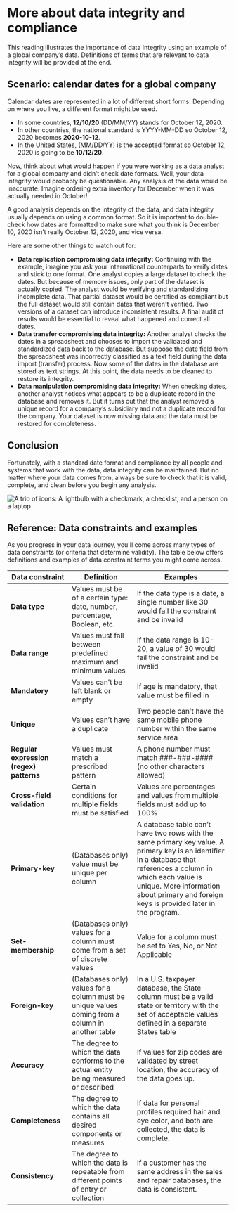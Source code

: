 # More about data integrity and compliance

This reading illustrates the importance of data integrity using an example of a global company’s data. Definitions of terms that are relevant to data integrity will be provided at the end.

## Scenario: calendar dates for a global company

Calendar dates are represented in a lot of different short forms. Depending on where you live, a different format might be used.

* In some countries, **12/10/20** (DD/MM/YY) stands for October 12, 2020.
* In other countries, the national standard is YYYY-MM-DD so October 12, 2020 becomes **2020-10-12**.
* In the United States, (MM/DD/YY) is the accepted format so October 12, 2020 is going to be **10/12/20**.

Now, think about what would happen if you were working as a data analyst for a global company and didn’t check date formats. Well, your data integrity would probably be questionable. Any analysis of the data would be inaccurate. Imagine ordering extra inventory for December when it was actually needed in October!

A good analysis depends on the integrity of the data, and data integrity usually depends on using a common format. So it is important to double-check how dates are formatted to make sure what you think is December 10, 2020 isn’t really October 12, 2020, and vice versa.

Here are some other things to watch out for:

* **Data replication compromising data integrity:** Continuing with the example, imagine you ask your international counterparts to verify dates and stick to one format. One analyst copies a large dataset to check the dates. But because of memory issues, only part of the dataset is actually copied. The analyst would be verifying and standardizing incomplete data. That partial dataset would be certified as compliant but the full dataset would still contain dates that weren't verified. Two versions of a dataset can introduce inconsistent results. A final audit of results would be essential to reveal what happened and correct all dates.
* **Data transfer compromising data integrity:** Another analyst checks the dates in a spreadsheet and chooses to import the validated and standardized data back to the database. But suppose the date field from the spreadsheet was incorrectly classified as a text field during the data import (transfer) process. Now some of the dates in the database are stored as text strings. At this point, the data needs to be cleaned to restore its integrity.
* **Data manipulation compromising data integrity:** When checking dates, another analyst notices what appears to be a duplicate record in the database and removes it. But it turns out that the analyst removed a unique record for a company’s subsidiary and not a duplicate record for the company. Your dataset is now missing data and the data must be restored for completeness.

## Conclusion

Fortunately, with a standard date format and compliance by all people and systems that work with the data, data integrity can be maintained. But no matter where your data comes from, always be sure to check that it is valid, complete, and clean before you begin any analysis.

![A trio of icons: A lightbulb with a checkmark, a checklist, and a person on a laptop](https://d3c33hcgiwev3.cloudfront.net/imageAssetProxy.v1/MxSHaCOGS12Uh2gjhjtdBQ_067803a06f4243f48af071a66805ff3f_Screen-Shot-2021-01-25-at-12.03.17-PM.png?expiry=1720137600000&hmac=g1DAnaTQpbrySCBsnPRc2AzXa2wR1arTmYK_P3I9Fak)

## Reference: Data constraints and examples

As you progress in your data journey, you'll come across many types of data constraints (or criteria that determine validity). The  table below offers definitions and examples of data constraint terms you might come across.

| **Data constraint**                     | Definition                                                                                       | Examples                                                                                                                                                                                                                                                      |
| --------------------------------------------- | ------------------------------------------------------------------------------------------------ | ------------------------------------------------------------------------------------------------------------------------------------------------------------------------------------------------------------------------------------------------------------- |
| **Data type**                           | Values must be of a certain type: date, number, percentage, Boolean, etc.                        | If the data type is a date, a single number like 30 would fail the constraint and be invalid                                                                                                                                                                  |
| **Data range**                          | Values must fall between predefined maximum and minimum values                                   | If the data range is 10-20, a value of 30 would fail the constraint and be invalid                                                                                                                                                                            |
| **Mandatory**                           | Values can’t be left blank or empty                                                             | If age is mandatory, that value must be filled in                                                                                                                                                                                                             |
| **Unique**                              | Values can’t have a duplicate                                                                   | Two people can’t have the same mobile phone number within the same service area                                                                                                                                                                              |
| **Regular expression (regex) patterns** | Values must match a prescribed pattern                                                           | A phone number must match ###-###-#### (no other characters allowed)                                                                                                                                                                                          |
| **Cross-field validation**              | Certain conditions for multiple fields must be satisfied                                         | Values are percentages and values from multiple fields must add up to 100%                                                                                                                                                                                    |
| **Primary-key**                         | (Databases only) value must be unique per column                                                 | A database table can’t have two rows with the same primary key value. A primary key is an identifier in a database that references a column in which each value is unique. More information about primary and foreign keys is provided later in the program. |
| **Set-membership**                      | (Databases only) values for a column must come from a set of discrete values                     | Value for a column must be set to Yes, No, or Not Applicable                                                                                                                                                                                                  |
| **Foreign-key**                         | (Databases only) values for a column must be unique values coming from a column in another table | In a U.S. taxpayer database, the State column must be a valid state or territory with the set of acceptable values defined in a separate States table                                                                                                         |
| **Accuracy**                            | The degree to which the data conforms to the actual entity being measured or described           | If values for zip codes are validated by street location, the accuracy of the data goes up.                                                                                                                                                                   |
| **Completeness**                        | The degree to which the data contains all desired components or measures                         | If data for personal profiles required hair and eye color, and both are collected, the data is complete.                                                                                                                                                      |
| **Consistency**                         | The degree to which the data is repeatable from different points of entry or collection          | If a customer has the same address in the sales and repair databases, the data is consistent.                                                                                                                                                                 |
